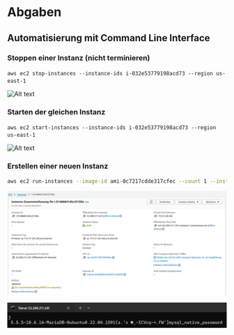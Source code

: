 # Abgaben

## Automatisierung mit Command Line Interface

### Stoppen einer Instanz (nicht terminieren)

```aws ec2 stop-instances --instance-ids i-032e53779198acd73 --region us-east-1```

![Alt text](screenshots/image.png)

### Starten der gleichen Instanz

```aws ec2 start-instances --instance-ids i-032e53779198acd73 --region us-east-1```

![Alt text](screenshots/image-1.png)

### Erstellen einer neuen Instanz

```bash
aws ec2 run-instances --image-id ami-0c7217cdde317cfec --count 1 --instance-type t2.micro --key-name Sandro-1 --security-group-ids sg-00d2c50f3e7ad5378 --subnet-id subnet-0a448af54c645937a --user-data file://C:/020.Berufsschule/m346/KN09/cloud-init-db.yaml  --region us-east-1
```

![Alt text](screenshots/image-3.png)

![Alt text](screenshots/image-4.png)